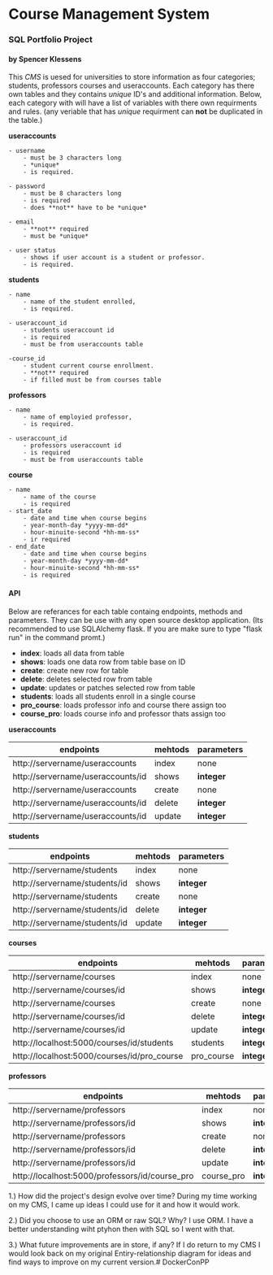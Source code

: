 <h1>Course Management System</h1>

<h3>SQL Portfolio Project</h3>

<h4>by Spencer Klessens</h4>

This *CMS* is uesed for universities to store information 
as four categories; students, professors courses and useraccounts.
Each category has there own tables and they contains *unique* 
ID's and additional information. Below, each category with will
have a list of variables with there own requirments and rules.
(any veriable that has *unique* requirment can **not** be duplicated
in the table.)

**useraccounts**

    - username
        - must be 3 characters long
        - *unique*
        - is required.

    - password
        - must be 8 characters long
        - is required
        - does **not** have to be *unique*

    - email
        - **not** required
        - must be *unique*

    - user status
        - shows if user account is a student or professor.
        - is required.

**students**

    - name
        - name of the student enrolled,
        - is required.

    - useraccount_id
        - students useraccount id 
        - is required
        - must be from useraccounts table

    -course_id
        - student current course enrollment.
        - **not** required
        - if filled must be from courses table

**professors**

    - name
        - name of employied professor,
        - is required.

    - useraccount_id
        - professors useraccount id 
        - is required
        - must be from useraccounts table

**course**

    - name
        - name of the course
        - is required
    - start_date
        - date and time when course begins
        - year-month-day *yyyy-mm-dd*
        - hour-minuite-second *hh-mm-ss*
        - ir required
    - end_date
        - date and time when course begins
        - year-month-day *yyyy-mm-dd*
        - hour-minuite-second *hh-mm-ss*
        - is required

<h4>API</h4>

Below are referances for each table 
containg endpoints, methods and parameters.
They can be use with any open source desktop
application. (Its recommended to use SQLAlchemy flask. 
If you are make sure to type "flask run" in the command promt.)

- **index**: loads all data from table
- **shows**: loads one data row from table base on ID 
- **create**: create new row for table
- **delete**: deletes selected row from table
- **update**: updates or patches selected row from table
- **students**: loads all students enroll in a single course
- **pro_course**: loads professor info and course there assign too
- **course_pro**: loads course info and professor thats assign too

**useraccounts**

|            endpoints            |  mehtods |  parameters   |
|---------------------------------|----------|---------------|
|http://servername/useraccounts   |   index  |     none      |
|http://servername/useraccounts/id|   shows  |  **integer**  |
|http://servername/useraccounts   |  create  |     none      |
|http://servername/useraccounts/id|  delete  |  **integer**  |
|http://servername/useraccounts/id|  update  |  **integer**  |

**students**

|            endpoints            |  mehtods |  parameters   |
|---------------------------------|----------|---------------|
|http://servername/students       |   index  |     none      |
|http://servername/students/id    |   shows  |  **integer**  |
|http://servername/students       |  create  |     none      |
|http://servername/students/id    |  delete  |  **integer**  |
|http://servername/students/id    |  update  |  **integer**  |

**courses**

|                endpoints                  |  mehtods |  parameters   |
|-------------------------------------------|----------|---------------|
|http://servername/courses                  |   index  |     none      |
|http://servername/courses/id               |   shows  |  **integer**  |
|http://servername/courses                  |  create  |     none      |
|http://servername/courses/id               |  delete  |  **integer**  |
|http://servername/courses/id               |  update  |  **integer**  |
|http://localhost:5000/courses/id/students  | students |  **integer**  |
|http://localhost:5000/courses/id/pro_course|pro_course|  **integer**  |

**professors**

|                   endpoints                  |  mehtods |  parameters   |
|----------------------------------------------|----------|---------------|
|http://servername/professors                  |   index  |     none      |
|http://servername/professors/id               |   shows  |  **integer**  |
|http://servername/professors                  |  create  |     none      |
|http://servername/professors/id               |  delete  |  **integer**  |
|http://servername/professors/id               |  update  |  **integer**  |
|http://localhost:5000/professors/id/course_pro|course_pro|  **integer**  |

1.) How did the project's design evolve over time?
    During my time working on my CMS, I came up ideas I could use for it and how it would work.

2.) Did you choose to use an ORM or raw SQL? Why?
    I use ORM.  I have a better understanding wiht ptyhon then with SQL so I went with that.

3.) What future improvements are in store, if any?
    If I do return to my CMS I would look back on my original Entiry-relationship diagram
    for ideas and find ways to improve on my current version.# DockerConPP
